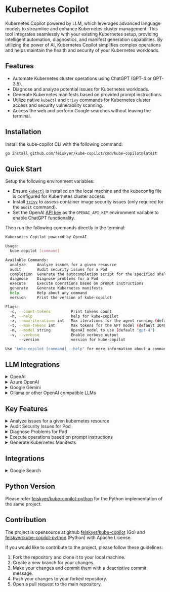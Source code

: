 # Kubernetes Copilot

Kubernetes Copilot powered by LLM, which leverages advanced language models to streamline and enhance Kubernetes cluster management. This tool integrates seamlessly with your existing Kubernetes setup, providing intelligent automation, diagnostics, and manifest generation capabilities. By utilizing the power of AI, Kubernetes Copilot simplifies complex operations and helps maintain the health and security of your Kubernetes workloads.

## Features

- Automate Kubernetes cluster operations using ChatGPT (GPT-4 or GPT-3.5).
- Diagnose and analyze potential issues for Kubernetes workloads.
- Generate Kubernetes manifests based on provided prompt instructions.
- Utilize native `kubectl` and `trivy` commands for Kubernetes cluster access and security vulnerability scanning.
- Access the web and perform Google searches without leaving the terminal.

## Installation

Install the kube-copilot CLI with the following command:

```sh
go install github.com/feiskyer/kube-copilot/cmd/kube-copilot@latest
```

## Quick Start

Setup the following environment variables:

- Ensure [`kubectl`](https://kubernetes.io/docs/tasks/tools/install-kubectl-linux/) is installed on the local machine and the kubeconfig file is configured for Kubernetes cluster access.
- Install [`trivy`](https://github.com/aquasecurity/trivy) to assess container image security issues (only required for the `audit` command).
- Set the OpenAI [API key](https://platform.openai.com/account/api-keys) as the `OPENAI_API_KEY` environment variable to enable ChatGPT functionality.

Then run the following commands directly in the terminal:

```sh
Kubernetes Copilot powered by OpenAI

Usage:
  kube-copilot [command]

Available Commands:
  analyze     Analyze issues for a given resource
  audit       Audit security issues for a Pod
  completion  Generate the autocompletion script for the specified shell
  diagnose    Diagnose problems for a Pod
  execute     Execute operations based on prompt instructions
  generate    Generate Kubernetes manifests
  help        Help about any command
  version     Print the version of kube-copilot

Flags:
  -c, --count-tokens         Print tokens count
  -h, --help                 help for kube-copilot
  -x, --max-iterations int   Max iterations for the agent running (default 10)
  -t, --max-tokens int       Max tokens for the GPT model (default 2048)
  -m, --model string         OpenAI model to use (default "gpt-4")
  -v, --verbose              Enable verbose output
      --version              version for kube-copilot

Use "kube-copilot [command] --help" for more information about a command.
```

## LLM Integrations

<details>
<summary>OpenAI</summary>

Set the OpenAI [API key](https://platform.openai.com/account/api-keys) as the `OPENAI_API_KEY` environment variable to enable OpenAI functionality.
</details>

<details>

<summary>Azure OpenAI</summary>

For [Azure OpenAI service](https://learn.microsoft.com/en-us/azure/cognitive-services/openai/quickstart?tabs=command-line&pivots=rest-api#retrieve-key-and-endpoint), set the following environment variables:

- `AZURE_OPENAI_API_KEY=<your-api-key>`
- `AZURE_OPENAI_API_BASE=https://<replace-this>.openai.azure.com/`
- `AZURE_OPENAI_API_VERSION=2025-03-01-preview`

</details>

<details>
<summary>Google Gemini</summary>

Google Gemini provides an OpenAI compatible API, so it could be used by using following config:

- `OPENAI_API_KEY=<your-google-ai-key>`
- `OPENAI_API_BASE='https://generativelanguage.googleapis.com/v1beta/openai/'`

</details>

<details>
<summary>Ollama or other OpenAI compatible LLMs</summary>

For Ollama or other OpenAI compatible LLMs, set the following environment variables:

- `OPENAI_API_KEY=<your-api-key>`
- `OPENAI_API_BASE='http://localhost:11434/v1'` (or your own base URL)

</details>

## Key Features

<details>
<summary>Analyze issues for a given kubernetes resource</summary>

`kube-copilot analyze [--resource pod] --name <resource-name> [--namespace <namespace>]` will analyze potential issues for the given resource object:

```sh
Analyze issues for a given resource

Usage:
  kube-copilot analyze [flags]

Flags:
  -h, --help               help for analyze
  -n, --name string        Resource name
  -s, --namespace string   Resource namespace (default "default")
  -r, --resource string    Resource type (default "pod")

Global Flags:
  -c, --count-tokens         Print tokens count
  -x, --max-iterations int   Max iterations for the agent running (default 10)
  -t, --max-tokens int       Max tokens for the GPT model (default 2048)
  -m, --model string         OpenAI model to use (default "gpt-4o")
  -v, --verbose              Enable verbose output
```

</details>

<details>
<summary>Audit Security Issues for Pod</summary>

`kube-copilot audit --name <pod-name> [--namespace <namespace>]` will audit security issues for a Pod:

```sh
Audit security issues for a Pod

Usage:
  kube-copilot audit [flags]

Flags:
  -h, --help               help for audit
  -n, --name string        Resource name
  -s, --namespace string   Resource namespace (default "default")

Global Flags:
  -c, --count-tokens         Print tokens count
  -x, --max-iterations int   Max iterations for the agent running (default 10)
  -t, --max-tokens int       Max tokens for the GPT model (default 2048)
  -m, --model string         OpenAI model to use (default "gpt-4o")
  -v, --verbose              Enable verbose output
```

</details>


<details>
<summary>Diagnose Problems for Pod</summary>

`kube-copilot diagnose --name <pod-name> [--namespace <namespace>]` will diagnose problems for a Pod:

```sh
Diagnose problems for a Pod

Usage:
  kube-copilot diagnose [flags]

Flags:
  -h, --help               help for diagnose
  -n, --name string        Resource name
  -s, --namespace string   Resource namespace (default "default")

Global Flags:
  -c, --count-tokens         Print tokens count
  -x, --max-iterations int   Max iterations for the agent running (default 10)
  -t, --max-tokens int       Max tokens for the GPT model (default 2048)
  -m, --model string         OpenAI model to use (default "gpt-4o")
  -v, --verbose              Enable verbose output
```

</details>

<details>
<summary>Execute operations based on prompt instructions</summary>

`kube-copilot execute --instructions <instructions>` will execute operations based on prompt instructions.
It could also be used to ask any questions.

```sh
Execute operations based on prompt instructions

Usage:
  kube-copilot execute [flags]

Flags:
  -h, --help                  help for execute
  -i, --instructions string   instructions to execute

Global Flags:
  -c, --count-tokens         Print tokens count
  -x, --max-iterations int   Max iterations for the agent running (default 10)
  -t, --max-tokens int       Max tokens for the GPT model (default 2048)
  -m, --model string         OpenAI model to use (default "gpt-4o")
  -v, --verbose              Enable verbose output
```

</details>

<details>
<summary>Generate Kubernetes Manifests</summary>

Use the `kube-copilot generate --prompt <prompt>` command to create Kubernetes manifests based on
the provided prompt instructions. After generating the manifests, you will be
prompted to confirm whether you want to apply them.

```sh
Generate Kubernetes manifests

Usage:
  kube-copilot generate [flags]

Flags:
  -h, --help            help for generate
  -p, --prompt string   Prompts to generate Kubernetes manifests

Global Flags:
  -c, --count-tokens         Print tokens count
  -x, --max-iterations int   Max iterations for the agent running (default 10)
  -t, --max-tokens int       Max tokens for the GPT model (default 2048)
  -m, --model string         OpenAI model to use (default "gpt-4o")
  -v, --verbose              Enable verbose output
```

</details>

## Integrations

<details>
<summary>Google Search</summary>

Large language models are trained with outdated data, and hence may lack the most current information or miss out on recent developments. This is where Google Search becomes an optional tool. By integrating real-time search capabilities, LLMs can access the latest data, ensuring that responses are not only accurate but also up-to-date.

To enable it, set `GOOGLE_API_KEY` and `GOOGLE_CSE_ID` (obtain API key from [Google Cloud](https://cloud.google.com/docs/authentication/api-keys?visit_id=638154888929258210-4085587461) and CSE ID from [Google CSE](http://www.google.com/cse/)).
</details>

## Python Version

Please refer [feiskyer/kube-copilot-python](https://github.com/feiskyer/kube-copilot-python) for the Python implementation of the same project.

## Contribution

The project is opensource at github [feiskyer/kube-copilot](https://github.com/feiskyer/kube-copilot) (Go) and [feiskyer/kube-copilot-python](https://github.com/feiskyer/kube-copilot-python) (Python) with Apache License.

If you would like to contribute to the project, please follow these guidelines:

1. Fork the repository and clone it to your local machine.
2. Create a new branch for your changes.
3. Make your changes and commit them with a descriptive commit message.
4. Push your changes to your forked repository.
5. Open a pull request to the main repository.
